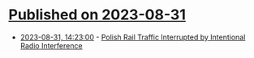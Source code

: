 # [Published on 2023-08-31](index.md)

* [2023-08-31, 14:23:00](https://soylentnews.org/article.pl?sid=23/08/31/0152248&from=rss) - [Polish Rail Traffic Interrupted by Intentional Radio Interference](https://soylentnews.org/article.pl?sid=23/08/31/0152248&from=rss)
